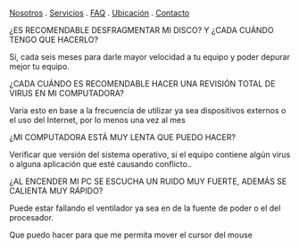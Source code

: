 [Nosotros](./nosotros.md) . [Servicios](./servicios.md) . [FAQ](FAQ.md) . [Ubicación](ubicacion.md) . [Contacto](./contacto.md)

¿ES RECOMENDABLE DESFRAGMENTAR MI DISCO? Y ¿CADA CUÁNDO TENGO QUE HACERLO?

Sí, cada seis meses para darle mayor velocidad a tu equipo y poder depurar mejor tu equipo.

¿CADA CUÁNDO ES RECOMENDABLE HACER UNA REVISIÓN TOTAL DE VIRUS EN MI COMPUTADORA?

Varia esto en base a la frecuencia de utilizar ya sea dispositivos externos o el uso del Internet, por lo menos una vez al mes

¿MI COMPUTADORA ESTÁ MUY LENTA QUE PUEDO HACER?

Verificar que versión del sistema operativo, si el equipo contiene algún virus o alguna aplicación que esté causando conflicto..

¿AL ENCENDER MI PC SE ESCUCHA UN RUIDO MUY FUERTE, ADEMÁS SE CALIENTA MUY RÁPIDO?

Puede estar fallando el ventilador ya sea en de la fuente de poder o el del procesador.

Que puedo hacer para que me permita mover el cursor del mouse


















































































































































































































































































































